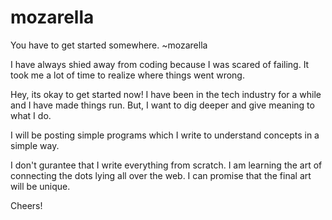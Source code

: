 # mozarella

You have to get started somewhere. ~mozarella

I have always shied away from coding because I was scared of failing. 
It took me a lot of time to realize where things went wrong.

Hey, its okay to get started now! I have been in the tech industry for a while and I have made things run. 
But, I want to dig deeper and give meaning to what I do. 

I will be posting simple programs which I write to understand concepts in a simple way.

I don't gurantee that I write everything from scratch. I am learning the art of connecting the dots lying all over the web.
I can promise that the final art will be unique. 

Cheers!
